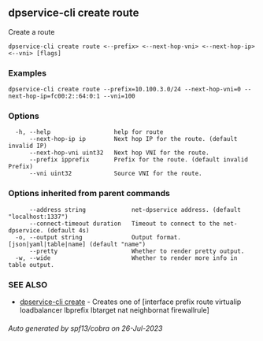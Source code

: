 ## dpservice-cli create route

Create a route

```
dpservice-cli create route <--prefix> <--next-hop-vni> <--next-hop-ip> <--vni> [flags]
```

### Examples

```
dpservice-cli create route --prefix=10.100.3.0/24 --next-hop-vni=0 --next-hop-ip=fc00:2::64:0:1 --vni=100
```

### Options

```
  -h, --help                  help for route
      --next-hop-ip ip        Next hop IP for the route. (default invalid IP)
      --next-hop-vni uint32   Next hop VNI for the route.
      --prefix ipprefix       Prefix for the route. (default invalid Prefix)
      --vni uint32            Source VNI for the route.
```

### Options inherited from parent commands

```
      --address string             net-dpservice address. (default "localhost:1337")
      --connect-timeout duration   Timeout to connect to the net-dpservice. (default 4s)
  -o, --output string              Output format. [json|yaml|table|name] (default "name")
      --pretty                     Whether to render pretty output.
  -w, --wide                       Whether to render more info in table output.
```

### SEE ALSO

* [dpservice-cli create](dpservice-cli_create.md)	 - Creates one of [interface prefix route virtualip loadbalancer lbprefix lbtarget nat neighbornat firewallrule]

###### Auto generated by spf13/cobra on 26-Jul-2023
